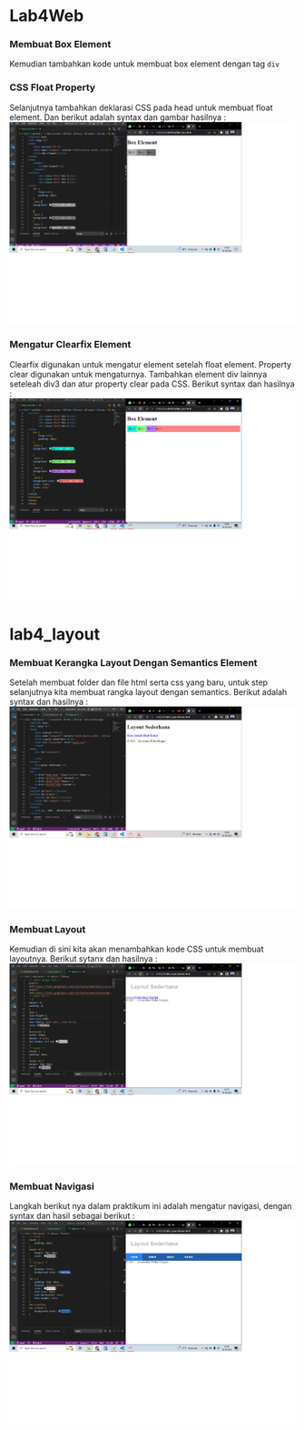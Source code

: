 # Lab4Web

### Membuat Box Element
Kemudian tambahkan kode untuk membuat box element dengan tag `div`
### CSS Float Property
Selanjutnya tambahkan deklarasi CSS pada head untuk membuat float element.
Dan berikut adalah syntax dan gambar hasilnya :
![Gambar 1](screenshoot/ss1.png)

### Mengatur Clearfix Element
Clearfix digunakan untuk mengatur element setelah float element. Property clear digunakan untuk
mengaturnya.
Tambahkan element div lainnya seteleah div3 dan atur property clear pada CSS.
Berikut syntax dan hasilnya :
![Gambar 2](screenshoot/ss2.png)

# lab4_layout

### Membuat Kerangka Layout Dengan Semantics Element
Setelah membuat folder dan file html serta css yang baru, untuk step selanjutnya kita membuat rangka layout dengan semantics. Berikut adalah syntax dan hasilnya :
![Gambar 1](screenshoot/s41.png)

### Membuat Layout
Kemudian di sini kita akan menambahkan kode CSS untuk membuat layoutnya. Berikut sytanx dan hasilnya :
![Gambar 2](screenshoot/s42.png)

### Membuat Navigasi
Langkah berikut nya dalam praktikum ini adalah mengatur navigasi, dengan syntax dan hasil sebagai berikut :
![Gambar 3](screenshoot/s43.png)